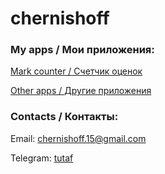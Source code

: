 # chernishoff


### My apps / Мои приложения:

[Mark counter / Счетчик оценок](https://play.google.com/store/apps/details?id=com.tutam.markcounter)

[Other apps / Другие приложения](https://play.google.com/store/apps/dev?id=6038657317309874940)


### Contacts / Контакты:

Email: [chernishoff.15@gmail.com](mailto:chernishoff.15@gmail.com)

Telegram: [tutaf](http://t.me/tutaf)

